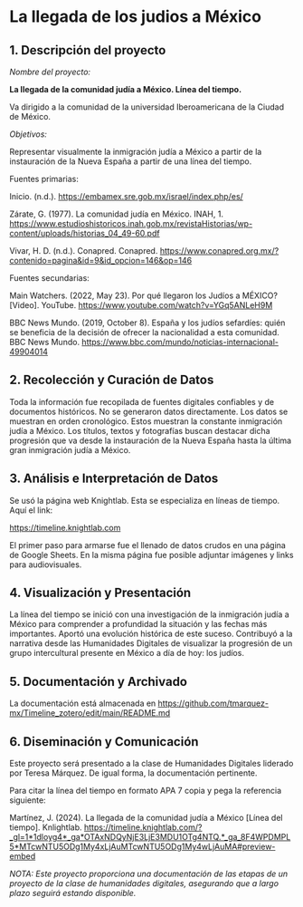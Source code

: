 # La llegada de los judios a México  

## 1. Descripción del proyecto  

*Nombre del proyecto:*  

**La llegada de la comunidad judía a México. Línea del tiempo.** 

Va dirigido a la comunidad de la universidad Iberoamericana de la Ciudad de México. 

*Objetivos:* 

Representar visualmente la inmigración judía a México a partir de la instauración de la Nueva España a partir de una línea del tiempo. 

 
Fuentes primarias: 

Inicio. (n.d.). https://embamex.sre.gob.mx/israel/index.php/es/ 

Zárate, G. (1977). La comunidad judía en México. INAH, 1. https://www.estudioshistoricos.inah.gob.mx/revistaHistorias/wp-content/uploads/historias_04_49-60.pdf 

Vivar, H. D. (n.d.). Conapred. Conapred. https://www.conapred.org.mx/?contenido=pagina&id=9&id_opcion=146&op=146 

 
Fuentes secundarias: 

Main Watchers. (2022, May 23). Por qué llegaron los Judíos a MÉXICO? [Video]. YouTube. https://www.youtube.com/watch?v=YGq5ANLeH9M 

BBC News Mundo. (2019, October 8). España y los judíos sefardíes: quién se beneficia de la decisión de ofrecer la nacionalidad a esta comunidad. BBC News Mundo. https://www.bbc.com/mundo/noticias-internacional-49904014 


## 2. Recolección y Curación de Datos 

Toda la información fue recopilada de fuentes digitales confiables y de documentos históricos. No se generaron datos directamente. Los datos se muestran en orden cronológico. Estos muestran la constante inmigración judía a México. Los títulos, textos y fotografías buscan destacar dicha progresión que va desde la instauración de la Nueva España hasta la última gran inmigración judía a México. 

 
## 3. Análisis e Interpretación de Datos  

Se usó la página web Knightlab. Esta se especializa en líneas de tiempo. Aquí el link: 

https://timeline.knightlab.com 

El primer paso para armarse fue el llenado de datos crudos en una página de Google Sheets. En la misma página fue posible adjuntar imágenes y links para audiovisuales. 

 
## 4. Visualización y Presentación  

La línea del tiempo se inició con una investigación de la inmigración judía a México para comprender a profundidad la situación y las fechas más importantes. Aportó una evolución histórica de este suceso. Contribuyó a la narrativa desde las Humanidades Digitales de visualizar la progresión de un grupo intercultural presente en México a día de hoy: los judíos. 

 
## 5. Documentación y Archivado 

La documentación está almacenada en https://github.com/tmarquez-mx/Timeline_zotero/edit/main/README.md 

 
## 6. Diseminación y Comunicación  

Este proyecto será presentado a la clase de Humanidades Digitales liderado por Teresa Márquez. De igual forma, la documentación pertinente.  

Para citar la línea del tiempo en formato APA 7 copia y pega la referencia siguiente: 

 Martínez, J. (2024). La llegada de la comunidad judía a México [Línea del tiempo]. Knlightlab. https://timeline.knightlab.com/?_gl=1*1dloyg4*_ga*OTAxNDQyNjE3LjE3MDU1OTg4NTQ.*_ga_8F4WPDMPL5*MTcwNTU5ODg1My4xLjAuMTcwNTU5ODg1My4wLjAuMA#preview-embed 

 

 

*NOTA: Este proyecto proporciona una documentación de las etapas de un proyecto de la clase de humanidades digitales, asegurando que a largo plazo seguirá estando disponible.* 
